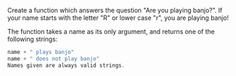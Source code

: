 Create a function which answers the question "Are you playing banjo?".
If your name starts with the letter "R" or lower case "r", you are playing banjo!

The function takes a name as its only argument, and returns one of the following strings:

```javascript
name + " plays banjo" 
name + " does not play banjo"
Names given are always valid strings.
```